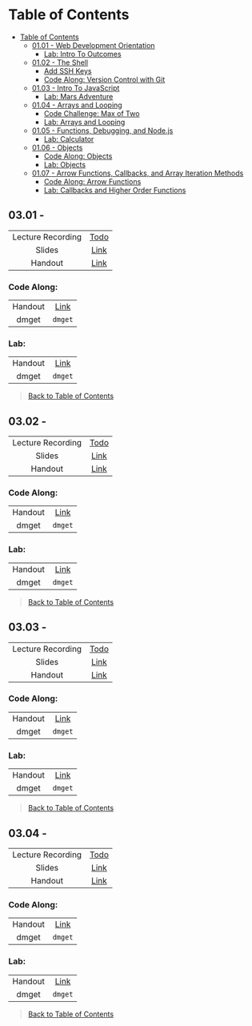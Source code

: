 # Table of Contents

- [Table of Contents](#table-of-contents)
  - [01.01 - Web Development Orientation](#0101---web-development-orientation)
    - [Lab: Intro To Outcomes](#lab-intro-to-outcomes)
  - [01.02 - The Shell](#0102---the-shell)
    - [Add SSH Keys](#add-ssh-keys)
    - [Code Along: Version Control with Git](#code-along-version-control-with-git)
  - [01.03 - Intro To JavaScript](#0103---intro-to-javascript)
    - [Lab: Mars Adventure](#lab-mars-adventure)
  - [01.04 - Arrays and Looping](#0104---arrays-and-looping)
    - [Code Challenge: Max of Two](#code-challenge-max-of-two)
    - [Lab: Arrays and Looping](#lab-arrays-and-looping)
  - [01.05 - Functions, Debugging, and Node.js](#0105---functions-debugging-and-nodejs)
    - [Lab: Calculator](#lab-calculator)
  - [01.06 - Objects](#0106---objects)
    - [Code Along: Objects](#code-along-objects)
    - [Lab: Objects](#lab-objects)
  - [01.07 - Arrow Functions, Callbacks, and Array Iteration Methods](#0107---arrow-functions-callbacks-and-array-iteration-methods)
    - [Code Along: Arrow Functions](#code-along-arrow-functions)
    - [Lab: Callbacks and Higher Order Functions](#lab-callbacks-and-higher-order-functions)

## 03.01 -

|  |  |
| :---: | :---: |
| Lecture Recording | [Todo]() |
| Slides | [Link]() |
| Handout | [Link]() |

### Code Along:

|  |  |
| :---: | :---: |
| Handout | [Link]() |
| dmget | `dmget` |

### Lab:

|  |  |
| :---: | :---: |
| Handout | [Link]() |
| dmget | `dmget` |

> [Back to Table of Contents](#table-of-contents)

## 03.02 -

|  |  |
| :---: | :---: |
| Lecture Recording | [Todo]() |
| Slides | [Link]() |
| Handout | [Link]() |

### Code Along:

|  |  |
| :---: | :---: |
| Handout | [Link]() |
| dmget | `dmget` |

### Lab:

|  |  |
| :---: | :---: |
| Handout | [Link]() |
| dmget | `dmget` |

> [Back to Table of Contents](#table-of-contents)

## 03.03 -

|  |  |
| :---: | :---: |
| Lecture Recording | [Todo]() |
| Slides | [Link]() |
| Handout | [Link]() |

### Code Along:

|  |  |
| :---: | :---: |
| Handout | [Link]() |
| dmget | `dmget` |

### Lab:

|  |  |
| :---: | :---: |
| Handout | [Link]() |
| dmget | `dmget` |

> [Back to Table of Contents](#table-of-contents)

## 03.04 -

|  |  |
| :---: | :---: |
| Lecture Recording | [Todo]() |
| Slides | [Link]() |
| Handout | [Link]() |

### Code Along:

|  |  |
| :---: | :---: |
| Handout | [Link]() |
| dmget | `dmget` |

### Lab:

|  |  |
| :---: | :---: |
| Handout | [Link]() |
| dmget | `dmget` |

> [Back to Table of Contents](#table-of-contents)

